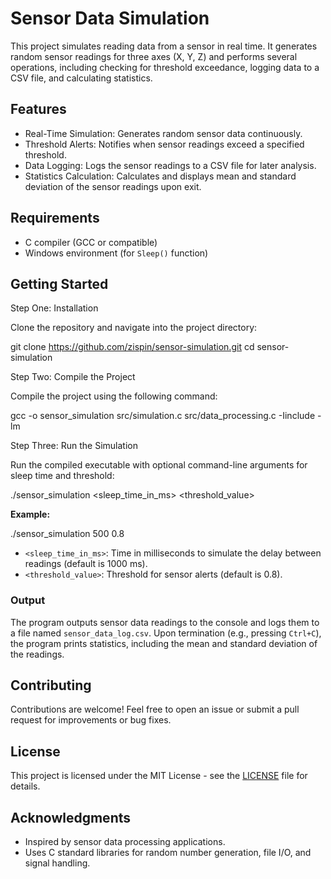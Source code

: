 # Sensor Data Simulation

This project simulates reading data from a sensor in real time. It generates random sensor readings for three axes (X, Y, Z) and performs several operations, including checking for threshold exceedance, logging data to a CSV file, and calculating statistics.

## Features

- Real-Time Simulation: Generates random sensor data continuously.
- Threshold Alerts: Notifies when sensor readings exceed a specified threshold.
- Data Logging: Logs the sensor readings to a CSV file for later analysis.
- Statistics Calculation: Calculates and displays mean and standard deviation of the sensor readings upon exit.

## Requirements

- C compiler (GCC or compatible)
- Windows environment (for `Sleep()` function)

## Getting Started

Step One: Installation

Clone the repository and navigate into the project directory:

git clone https://github.com/zispin/sensor-simulation.git cd sensor-simulation

Step Two: Compile the Project

Compile the project using the following command:

gcc -o sensor_simulation src/simulation.c src/data_processing.c -Iinclude -lm

Step Three: Run the Simulation

Run the compiled executable with optional command-line arguments for sleep time and threshold:

./sensor_simulation <sleep_time_in_ms> <threshold_value>

**Example:**

./sensor_simulation 500 0.8

- `<sleep_time_in_ms>`: Time in milliseconds to simulate the delay between readings (default is 1000 ms).
- `<threshold_value>`: Threshold for sensor alerts (default is 0.8).

### Output

The program outputs sensor data readings to the console and logs them to a file named `sensor_data_log.csv`. Upon termination (e.g., pressing `Ctrl+C`), the program prints statistics, including the mean and standard deviation of the readings.

## Contributing

Contributions are welcome! Feel free to open an issue or submit a pull request for improvements or bug fixes.

## License

This project is licensed under the MIT License - see the [LICENSE](LICENSE) file for details.

## Acknowledgments

- Inspired by sensor data processing applications.
- Uses C standard libraries for random number generation, file I/O, and signal handling.

